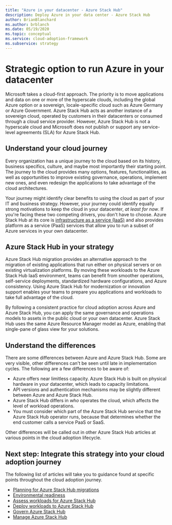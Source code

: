 ```yaml
---
title: "Azure in your datacenter - Azure Stack Hub"
description: Deploy Azure in your data center - Azure Stack Hub
author: BrianBlanchard
ms.author: brblanch
ms.date: 05/19/2020
ms.topic: conceptual
ms.service: cloud-adoption-framework
ms.subservice: strategy
---
```


# Strategic option to run Azure in your datacenter

Microsoft takes a cloud-first approach. The priority is to move applications and data on one or more of the hyperscale clouds, including the global Azure option or a sovereign, locale-specific cloud such as Azure Germany or Azure Government. Azure Stack Hub acts as another instance of a sovereign cloud, operated by customers in their datacenters or consumed through a cloud service provider. However, Azure Stack Hub is not a hyperscale cloud and Microsoft does not publish or support any service-level agreements (SLA) for Azure Stack Hub.

## Understand your cloud journey

Every organization has a unique journey to the cloud based on its history, business specifics, culture, and maybe most importantly their starting point. The journey to the cloud provides many options, features, functionalities, as well as opportunities to improve existing governance, operations, implement new ones, and even redesign the applications to take advantage of the cloud architectures.

Your journey might identify clear benefits to using the cloud as part of your IT and business strategy. However, your journey could identify equally strong motivations to keep the cloud in your datacenter, _at least for now_. If you're facing these two competing drivers, you don't have to choose. Azure Stack Hub at its core is [infrastructure as a service (IaaS)](https://azure.microsoft.com/blog/azure-stack-iaas-part-one) and also provides platform as a service (PaaS) services that allow you to run a subset of Azure services in your own datacenter.

## Azure Stack Hub in your strategy

Azure Stack Hub migration provides an alternative approach to the migration of existing applications that run either on physical servers or on existing virtualization platforms. By moving these workloads to the Azure Stack Hub IaaS environment, teams can benefit from smoother operations, self-service deployments, standardized hardware configurations, and Azure consistency. Using Azure Stack Hub for modernization or innovation support enables your teams to prepare you applications and workloads to take full advantage of the cloud.

By following a consistent practice for cloud adoption across Azure and Azure Stack Hub, you can apply the same governance and operations models to assets in the public cloud or your own datacenter. Azure Stack Hub uses the same Azure Resource Manager model as Azure, enabling that single-pane of glass view for your solutions.

## Understand the differences

There are some differences between Azure and Azure Stack Hub. Some are very visible, other differences can't be seen until late in implementation cycles. The following are a few differences to be aware of:

- Azure offers near limitless capacity. Azure Stack Hub is built on physical hardware in your datacenter, which leads to capacity limitations.
- API versions and authentication mechanisms may be slightly different between Azure and Azure Stack Hub.
- Azure Stack Hub differs in _who_ operates the cloud, which affects the level of workload operations.
- You must consider which part of the Azure Stack Hub service that the Azure Stack Hub operator runs, because that determines whether the end customer calls a service PaaS or SaaS.

Other differences will be called out in other Azure Stack Hub articles at various points in the cloud adoption lifecycle.

## Next step: Integrate this strategy into your cloud adoption journey

The following list of articles will take you to guidance found at specific points throughout the cloud adoption journey.

- [Planning for Azure Stack Hub migrations](./plan.md)
- [Environmental readiness](./ready.md)
- [Assess workloads for Azure Stack Hub](./migrate-assess.md)
- [Deploy workloads to Azure Stack Hub](./migrate-deploy.md)
- [Govern Azure Stack Hub](./govern.md)
- [Manage Azure Stack Hub](./manage.md)
